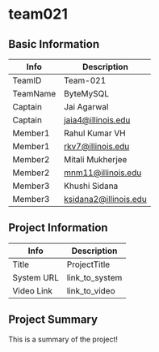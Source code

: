 # team021

## Basic Information

|   Info      |        Description     |
| ----------- | ---------------------- |
| TeamID      |        Team-021        |
| TeamName    |        ByteMySQL       |
| Captain     |       Jai Agarwal      |
| Captain     |    jaia4@illinois.edu  |
| Member1     |     Rahul Kumar VH     |
| Member1     |    rkv7@illinois.edu   |
| Member2     |    Mitali Mukherjee    |
| Member2     |   mnm11@illinois.edu   |
| Member3     |      Khushi Sidana     |
| Member3     |  ksidana2@illinois.edu |

## Project Information

|   Info      |        Description     |
| ----------- | ---------------------- |
|  Title      |       ProjectTitle     |
| System URL  |      link_to_system    |
| Video Link  |      link_to_video     |

## Project Summary

This is a summary of the project!
